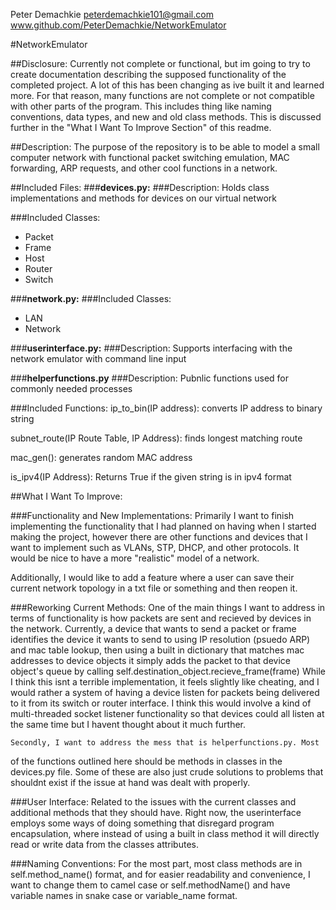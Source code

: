 Peter Demachkie
peterdemachkie101@gmail.com
www.github.com/PeterDemachkie/NetworkEmulator


#NetworkEmulator

##Disclosure:
    Currently not complete or functional, but im going to try to create 
documentation describing the supposed functionality of the completed 
project. A lot of this has been changing as ive built it and learned
more. For that reason, many functions are not complete or not compatible
with other parts of the program. This includes thing like naming 
conventions, data types, and new and old class methods. This is discussed
further in the "What I Want To Improve Section" of this readme.

##Description:
    The purpose of the repository is to be able to model a small computer
network with functional packet switching emulation, MAC forwarding,
ARP requests, and other cool functions in a network. 

##Included Files:
###**devices.py:**
###Description: 
Holds class implementations and methods for devices on our virtual network

###Included Classes:
- Packet
- Frame
- Host
- Router
- Switch

###**network.py:**
###Included Classes:
- LAN
- Network

###**userinterface.py:** 
###Description: 
Supports interfacing with the network emulator with command line input

###**helperfunctions.py**
###Description: Pubnlic functions used for commonly needed processes

###Included Functions:
ip_to_bin(IP address): converts IP address to binary string

subnet_route(IP Route Table, IP Address): finds longest matching route

mac_gen(): generates random MAC address

is_ipv4(IP Address): Returns True if the given string is in ipv4 format

##What I Want To Improve:

###Functionality and New Implementations:
    Primarily I want to finish implementing the functionality that I had
planned on having when I started making the project, however there are
other functions and devices that I want to implement such as VLANs, STP,
DHCP, and other protocols. It would be nice to have a more "realistic" 
model of a network.

Additionally, I would like to add a feature where a user can save their
current network topology in a txt file or something and then reopen it.

###Reworking Current Methods:
    One of the main things I want to address in terms of functionality is
how packets are sent and recieved by devices in the network. Currently,
a device that wants to send a packet or frame identifies the device it
wants to send to using IP resolution (psuedo ARP) and mac table lookup,
then using a built in dictionary that matches mac addresses to device 
objects it simply adds the packet to that device object's queue by 
calling self.destination_object.recieve_frame(frame)
    While I think this isnt a terrible implementation, it feels slightly like
cheating, and I would rather a system of having a device listen for packets
being delivered to it from its switch or router interface. I think this would
involve a kind of multi-threaded socket listener functionality so that devices
could all listen at the same time but I havent thought about it much further.

    Secondly, I want to address the mess that is helperfunctions.py. Most
of the functions outlined here should be methods in classes in the devices.py
file. Some of these are also just crude solutions to problems that shouldnt exist
if the issue at hand was dealt with properly.

###User Interface:
    Related to the issues with the current classes and additional methods that
they should have. Right now, the userinterface employs some ways of doing something
that disregard program encapsulation, where instead of using a built in class method
it will directly read or write data from the classes attributes. 

###Naming Conventions:
For the most part, most class methods are in self.method_name() format, and
for easier readability and convenience, I want to change them to camel case
or self.methodName() and have variable names in snake case or 
variable_name format.


